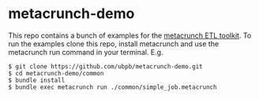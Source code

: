 metacrunch-demo
===============

This repo contains a bunch of examples for the [metacrunch ETL toolkit](https://github.com/ubpb/metacrunch).
To run the examples clone this repo, install metacrunch and use the metacrunch run command in your terminal.
E.g.

```
$ git clone https://github.com/ubpb/metacrunch-demo.git
$ cd metacrunch-demo/common
$ bundle install
$ bundle exec metacrunch run ./common/simple_job.metacrunch
```
